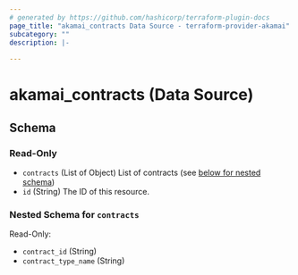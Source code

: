 ```yaml
---
# generated by https://github.com/hashicorp/terraform-plugin-docs
page_title: "akamai_contracts Data Source - terraform-provider-akamai"
subcategory: ""
description: |-
  
---
```


# akamai_contracts (Data Source)





<!-- schema generated by tfplugindocs -->
## Schema

### Read-Only

- `contracts` (List of Object) List of contracts (see [below for nested schema](#nestedatt--contracts))
- `id` (String) The ID of this resource.

<a id="nestedatt--contracts"></a>
### Nested Schema for `contracts`

Read-Only:

- `contract_id` (String)
- `contract_type_name` (String)
